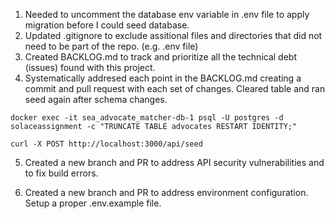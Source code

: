 1. Needed to uncomment the database env variable in .env file to apply migration before I could seed database.
2. Updated .gitignore to exclude assitional files and directories that did not need to be part of the repo. (e.g. .env file)
3. Created BACKLOG.md to track and prioritize all the technical debt (issues) found with this project.
4. Systematically addresed each point in the BACKLOG.md creating a commit and pull request with each set of changes. Cleared table and ran seed again after schema changes.

```docker exec -it sea_advocate_matcher-db-1 psql -U postgres -d solaceassignment -c "TRUNCATE TABLE advocates RESTART IDENTITY;"```

```curl -X POST http://localhost:3000/api/seed```

5. Created a new branch and PR to address API security vulnerabilities and to fix build errors.

6. Created a new branch and PR to address environment configuration. Setup a proper .env.example file.
